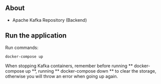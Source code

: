 ## About
- Apache Kafka Repository (Backend) 
## Run the application

Run commands:

```
docker-compose up
```

When stopping Kafka containers, remember before running ** docker-compose up **, running ** docker-compose down ** to clear the storage, otherwise you will throw an error when going up again. 